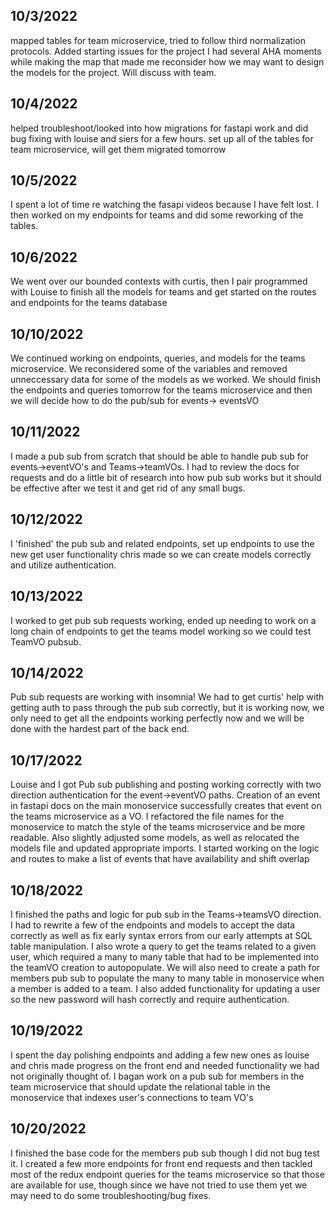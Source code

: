 ## 10/3/2022
mapped tables for team microservice, tried to follow third normalization protocols.
Added starting issues for the project
I had several AHA moments while making the map that made me reconsider how we may want to design the models for the project. Will discuss with team.


## 10/4/2022
helped troubleshoot/looked into how migrations for fastapi work and did bug fixing with louise and siers for a few hours.
set up all of the tables for team microservice, will get them migrated tomorrow

## 10/5/2022
I spent a lot of time re watching the fasapi videos because I have felt lost. I then worked on my endpoints for teams and did some reworking of the tables.

## 10/6/2022
We went over our bounded contexts with curtis, then I pair programmed with Louise to finish all the models for teams and get started on the routes and endpoints for the teams database

## 10/10/2022
We continued working on endpoints, queries, and models for the teams microservice. We reconsidered some of the variables and removed unneccessary data for some of the models as we worked. We should finish the endpoints and queries tomorrow for the teams microservice and then we will decide how to do the pub/sub for events-> eventsVO

## 10/11/2022
I made a pub sub from scratch that should be able to handle pub sub for events->eventVO's and Teams->teamVOs. I had to review the docs for requests and do a little bit of research into how pub sub works but it should be effective after we test it and get rid of any small bugs.

## 10/12/2022
I 'finished' the pub sub and related endpoints, set up endpoints to use the new get user functionality chris made so we can create models correctly and utilize authentication. 

## 10/13/2022
I worked to get pub sub requests working, ended up needing to work on a long chain of endpoints to get the teams model working so we could test TeamVO pubsub.

## 10/14/2022
Pub sub requests are working with insomnia! We had to get curtis' help with getting auth to pass through the pub sub correctly, but it is working now, we only need to get all the endpoints working perfectly now and we will be done with the hardest part of the back end. 

## 10/17/2022
Louise and I got Pub sub publishing and posting working correctly with two direction authentication for the event->eventVO paths. Creation of an event in fastapi docs on the main monoservice successfully creates that event on the teams microservice as a VO. I refactored the file names for the monoservice to match the style of the teams microservice and be more readable. Also slightly adjusted some models, as well as relocated the models file and updated appropriate imports. I started working on the logic and routes to make a list of events that have availability and shift overlap

## 10/18/2022
I finished the paths and logic for pub sub in the Teams->teamsVO direction. I had to rewrite a few of the endpoints and models to accept the data correctly as well as fix early syntax errors from our early attempts at SQL table manipulation. I also wrote a query to get the teams related to a given user, which required a many to many table that had to be implemented into the teamVO creation to autopopulate. We will also need to create a path for members pub sub to populate the many to many table in monoservice when a member is added to a team. I also added functionality for updating a user so the new password will hash correctly and require authentication.

## 10/19/2022
I spent the day polishing endpoints and adding a few new ones as louise and chris made progress on the front end and needed functionality we had not originally thought of. I bagan work on a pub sub for members in the team microservice that should update the relational table in the monoservice that indexes user's connections to team VO's

## 10/20/2022
I finished the base code for the members pub sub though I did not bug test it. I created a few more endpoints for front end requests and then tackled most of the redux endpoint queries for the teams microservice so that those are available for use, though since we have not tried to use them yet we may need to do some troubleshooting/bug fixes.